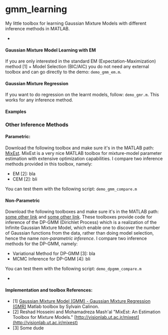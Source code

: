 # gmm_learning

My little toolbox for learning Gaussian Mixture Models with different inference methods in MATLAB.

-
#### Gaussian Mixture Model Learning with EM
If you are only interested in the standard EM (Expectation-Maximization) method [1] + Model Selection (BIC/AIC) you do not need any external toolbox and can go directly to the demo: ```demo_gmm_em.m```.

#### Gaussian Mixture Regression
If you want to do regression on the learnt models, follow: ```demo_gmr.m```. This works for any inference method.

#### Examples

### Other Inference Methods
#### Parametric:
Download the following toolbox and make sure it's in the MATLAB path: [MixEst](https://github.com/utvisionlab/mixest). MixEst is a very nice MATLAB toolbox for mixture-model parameter estimation with extensive optimization capabilities. I compare two inference methods provided in this toolbox, namely:

- EM [2]:  bla
- CEM [2]: bli

You can test them with the following script: ```demo_gmm_compare.m```

#### Non-Parametric
Download the following toolboxes and make sure it's in the MATLAB path: [some other link]() and [some other link](). These toolboxes provide code for inference of the DP-GMM (Dirichlet Process) which is a realization of the Infinite Gaussian Mixture Model, which enable one to discover the number of Gaussian functions from the data, rather than doing model selection, hence the name *non-parametric inference*. I compare two inference methods for the DP-GMM, namely:

- Variational Method for DP-GMM [3]: bla
- MCMC Inference for DP-GMM [4]:     bli

You can test them with the following script: ```demo_dpgmm_compare.m```

-
#### Implementation and toolbox References:
- [1] [Gaussian Mixture Model (GMM) - Gaussian Mixture Regression (GMR)](https://www.mathworks.com/matlabcentral/fileexchange/19630-gaussian-mixture-model--gmm--gaussian-mixture-regression--gmr-) Matlab toolbox by Sylvain Calinon. 
- [2] Reshad Hosseini and Mohamadreza Mash'al "MixEst: An Estimation Toolbox for Mixture Models." [http://visionlab.ut.ac.ir/mixest](http://visionlab.ut.ac.ir/mixest)
- [3] Some dude
